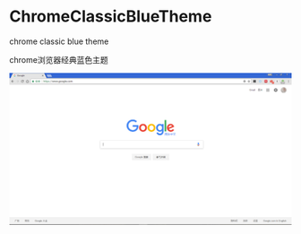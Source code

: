 # ChromeClassicBlueTheme
chrome classic blue theme

chrome浏览器经典蓝色主题

![示例图](https://raw.githubusercontent.com/wuzhizhe/ChromeClassicBlueTheme/master/example.png)